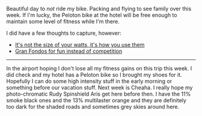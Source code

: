 Beautiful day to *not* ride my bike. Packing and flying to see family over this week. If I'm lucky, the Peloton bike at the hotel will be free enough to maintain some level of fitness while I'm there.

I did have a few thoughts to capture, however:

- [It's not the size of your watts, it's how you use them](../Cycling/It's%20not%20the%20size%20of%20your%20watts,%20it's%20how%20you%20use%20them.md)
- [Gran Fondos for fun instead of competition](../Cycling/Gran%20Fondos%20for%20fun%20instead%20of%20competition.md)

----

In the airport hoping I don't lose all my fitness gains on this trip this week. I did check and my hotel has a Peloton bike so I brought my shoes for it. Hopefully I can do some high intensity stuff in the early morning or something before our vacation stuff. Next week is Cheaha. I really hope my photo-chromatic Rudy Spinshield Aris get here before then. I have the 11% smoke black ones and the 13% multilaster orange and they are definitely too dark for the shaded roads and sometimes grey skies around here.

